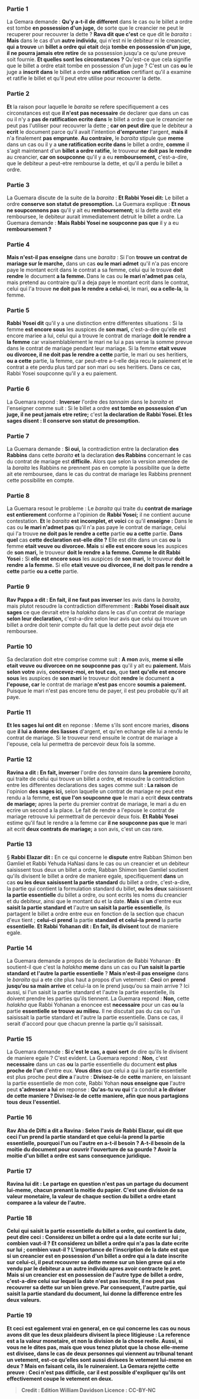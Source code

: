 
### Partie 1
La Gemara demande : <b>Qu'y a-t-il de different</b> dans le cas ou le billet a ordre est tombe <b>en possession d'un juge,</b> de sorte que le creancier ne peut le recuperer pour recouvrer la dette ? <b>Rava dit que c'est</b> ce que dit le <i>baraita</i> <b> : Mais</b> dans le cas d'un <b>autre individu</b>, qui n'est ni le debiteur ni le creancier, <b>qui a trouve</b> un <b>billet a ordre qui etait</b> deja <b>tombe en possession d'un juge, il ne pourra jamais etre retire</b> de sa possession jusqu'a ce qu'une preuve soit fournie. <b>Et quelles sont les circonstances ?</b> Qu'est-ce que cela signifie que le billet a ordre etait tombe en possession d'un juge ? C'est un cas <b>ou</b> le juge a <b>inscrit dans</b> le billet a ordre <b>une ratification</b> certifiant qu'il a examine et ratifie le billet et qu'il peut etre utilise pour recouvrer la dette.

### Partie 2
<b>Et</b> la raison pour laquelle le <i>baraita</i> se refere specifiquement a ces circonstances est que <b>il n'est pas necessaire</b> de declarer que dans un cas ou il n'y a <b>pas de ratification ecrite dans</b> le billet a ordre que le creancier ne peut pas l'utiliser pour recouvrer la dette ; <b>car on peut dire</b> que le debiteur a <b>ecrit</b> le document parce qu'il avait l'intention <b>d'emprunter</b> l'argent, <b>mais il</b> n'a finalement <b>pas emprunte</b>. <b>Au contraire,</b> le <i>baraita</i> stipule que <b>meme</b> dans un cas ou il y a <b>une ratification ecrite dans</b> le billet a ordre, <b>comme</b> il s'agit maintenant d'un <b>billet a ordre ratifie</b>, le trouveur <b>ne doit pas le rendre</b> au creancier, <b>car on soupconne</b> qu'il y a eu <b>remboursement,</b> c'est-a-dire, que le debiteur a peut-etre rembourse la dette, et qu'il a perdu le billet a ordre.

### Partie 3
La Guemara discute de la suite de la <i>baraita</i> : <b>Et Rabbi Yosei dit:</b> Le billet a ordre <b>conserve son statut de presomption.</b> La Guemara explique : <b>Et nous ne soupconnons pas</b> qu'il y ait eu <b>remboursement;</b> si la dette avait ete remboursee, le debiteur aurait immediatement detruit le billet a ordre. La Guemara demande : <b>Mais Rabbi Yosei ne soupconne pas que</b> il y a eu <b>remboursement ?</b>

### Partie 4
<b>Mais n'est-il pas enseigne</b> dans une <i>baraita</i> : Si l'on <b>trouve un contrat de mariage sur le marche,</b> dans un cas <b>ou le mari admet</b> qu'il n'a pas encore paye le montant ecrit dans le contrat a sa femme, celui qui le trouve <b>doit rendre</b> le document <b>a la femme. </b> Dans le cas ou <b>le mari n'admet pas</b> cela, mais pretend au contraire qu'il a deja paye le montant ecrit dans le contrat, celui qui l'a trouve <b>ne doit pas le rendre a celui-ci</b>, le mari, <b>ou a celle-la</b>, la femme.

### Partie 5
<b>Rabbi Yosei dit</b> qu'il y a une distinction entre differentes situations : Si la femme <b>est encore sous</b> les auspices de <b>son mari,</b> c'est-a-dire qu'elle est encore mariee a lui, celui qui a trouve le contrat de mariage <b>doit le rendre</b> <b>a la femme</b> car vraisemblablement le mari ne lui a pas verse la somme prevue dans le contrat de mariage pendant leur mariage. Si la femme <b>etait veuve ou divorcee, il ne doit pas le rendre a cette</b> partie, le mari ou ses heritiers, <b>ou a cette</b> partie, la femme, car peut-etre a-t-elle deja recu le paiement et le contrat a ete perdu plus tard par son mari ou ses heritiers. Dans ce cas, Rabbi Yosei soupconne qu'il y a eu paiement.

### Partie 6
La Guemara repond : <b>Inverser</b> l'ordre des <i>tannaim</i> dans le <i>baraita</i> et l'enseigner comme suit : Si le billet a ordre <b>est tombe en possession d'un juge, il ne peut jamais etre retire;</b> c'est <b>la declaration de Rabbi Yosei. Et les sages disent : Il conserve son statut de presomption.</b>

### Partie 7
La Guemara demande : <b>Si oui,</b> la contradiction entre la declaration <b>des Rabbins</b> dans cette <i>baraita</i> <b>et</b> la declaration <b>des Rabbins</b> concernant le cas du contrat de mariage est <b>difficile.</b> Alors que selon la version amendee de la <i>baraita</i> les Rabbins ne prennent pas en compte la possibilite que la dette ait ete remboursee, dans le cas du contrat de mariage les Rabbins prennent cette possibilite en compte.

### Partie 8
La Guemara resout le probleme : Le <i>baraita</i> qui traite du <b>contrat de mariage est entierement</b> conforme a l'opinion de <b>Rabbi Yosei;</b> il ne contient aucune contestation. <b>Et</b> le <i>baraita</i> <b>est incomplet, et voici</b> ce qu'il <b>enseigne :</b> Dans le cas ou <b>le mari n'admet pas</b> qu'il n'a pas paye le contrat de mariage, celui qui l'a trouve <b>ne doit pas le rendre a cette</b> partie <b>ou a cette</b> partie. <b>Dans quel</b> cas <b>cette declaration est-elle dite ?</b> Elle est dite dans un cas <b>ou</b> la femme <b>etait veuve ou divorcee. Mais</b> si <b>elle est encore sous</b> les auspices de <b>son mari,</b> le trouveur <b>doit le rendre</b> <b>a la femme. Comme le dit Rabbi Yosei :</b> Si <b>elle est encore sous</b> les auspices de <b>son mari,</b> le trouveur <b>doit le rendre</b> <b>a la femme.</b> Si elle <b>etait veuve ou divorcee, il ne doit pas le rendre</b> <b>a cette</b> partie <b>ou a cette</b> partie.

### Partie 9
<b>Rav Pappa a dit : En fait, il ne faut pas inverser</b> les avis dans la <i>baraita</i>, mais plutot resoudre la contradiction differemment : <b>Rabbi Yosei disait aux sages</b> ce que devrait etre la <i>halakha</i> dans le cas d'un contrat de mariage <b>selon leur declaration,</b> c'est-a-dire selon leur avis que celui qui trouve un billet a ordre doit tenir compte du fait que la dette peut avoir deja ete remboursee.

### Partie 10
Sa declaration doit etre comprise comme suit : <b>A mon</b> avis, <b>meme si elle etait veuve ou divorcee on ne soupconne pas</b> qu'il y ait eu <b>paiement. </b> Mais <b>selon votre</b> avis, <b>concevez-moi, en tout cas,</b> que <b>tant qu'elle est encore sous</b> les auspices de <b>son mari</b> le trouveur doit <b>rendre</b> le document <b>a l'epouse, car</b> le contrat de mariage <b>n'est pas</b> encore <b>soumis a paiement.</b> Puisque le mari n'est pas encore tenu de payer, il est peu probable qu'il ait paye.

### Partie 11
<b>Et les sages lui ont dit</b> en reponse : Meme s'ils sont encore maries, <b>disons</b> que <b>il lui a donne des liasses</b> d'argent, et qu'en echange elle lui a rendu le contrat de mariage. Si le trouveur rend ensuite le contrat de mariage a l'epouse, cela lui permettra de percevoir deux fois la somme.

### Partie 12
<b>Ravina a dit : En fait, inverser</b> l'ordre des <i>tannaim</i> dans <b>la premiere</b> <i>baraita</i>, qui traite de celui qui trouve un billet a ordre, <b>et</b> resoudre la contradiction entre les differentes declarations des sages comme suit : <b>La raison</b> de l'opinion <b>des sages ici,</b> selon laquelle un contrat de mariage ne peut etre rendu a la femme, <b>est que l'on soupconne que</b> le mari a ecrit <b>deux contrats de mariage;</b> apres la perte du premier contrat de mariage, le mari a du en ecrire un second a la place. Le fait de rendre a l'epouse le contrat de mariage retrouve lui permettrait de percevoir deux fois. <b>Et Rabbi Yosei</b> estime qu'il faut le rendre a la femme car <b>il ne soupconne pas que</b> le mari ait ecrit <b>deux contrats de mariage;</b> a son avis, c'est un cas rare.

### Partie 13
§ <b>Rabbi Elazar dit :</b> En ce qui concerne le <b>dispute</b> entre Rabban Shimon ben Gamliel et Rabbi Yehuda HaNasi dans le cas ou un creancier et un debiteur saisissent tous deux un billet a ordre, Rabban Shimon ben Gamliel soutient qu'ils divisent le billet a ordre de maniere egale, specifiquement <b>dans</b> un cas <b>ou les deux saisissent la partie standard</b> du billet a ordre, c'est-a-dire, la partie qui contient la formulation standard du billet, <b>ou les deux</b> saisissent <b>la partie essentielle</b> du billet a ordre, ou sont ecrits les noms du creancier et du debiteur, ainsi que le montant du et la date. <b>Mais</b> si <b>un</b> d'entre eux <b>saisit la partie standard</b> <b>et</b> l'autre <b>un saisit la partie essentielle</b>, ils partagent le billet a ordre entre eux en fonction de la section que chacun d'eux tient ; <b>celui-ci</b> <b>prend</b> la partie <b>standard</b> <b>et celui-la</b> <b>prend</b> la partie <b>essentielle</b>. <b>Et Rabbi Yohanan dit : En fait, ils divisent</b> tout de maniere egale.

### Partie 14
La Guemara demande a propos de la declaration de Rabbi Yohanan : <b>Et</b> soutient-il que c'est la <i>halakha</i> <b>meme</b> dans un cas ou <b>l'un saisit la partie standard</b> <b>et l'autre la partie essentielle</b> ? <b>Mais n'est-il pas enseigne</b> dans le <i>baraita</i> qui a ete cite plus haut a propos d'un vetement : <b>Ceci</b> on <b>prend jusqu'ou sa main arrive</b> et celui-la on le prend jusqu'ou sa main arrive ? Ici aussi, si l'un saisit la partie standard et l'autre la partie essentielle, ils doivent prendre les parties qu'ils tiennent. La Guemara repond : <b>Non,</b> cette <i>halakha</i> que Rabbi Yohanan a enoncee est <b>necessaire</b> pour un cas <b>ou</b> la partie <b>essentielle</b> <b>se trouve au milieu.</b> Il ne discutait pas du cas ou l'un saisissait la partie standard et l'autre la partie essentielle. Dans ce cas, il serait d'accord pour que chacun prenne la partie qu'il saisissait.

### Partie 15
La Guemara demande : <b>Si c'est le cas, a quoi sert</b> de dire</b> qu'ils le divisent de maniere egale ? C'est evident. La Guemara repond : <b>Non,</b> c'est <b>necessaire</b> dans un cas <b>ou</b> la partie essentielle du document <b>est plus proche de l'un</b> d'entre eux. <b>Vous dites</b> que celui a qui la partie essentielle est plus proche peut <b>dire a</b> l'autre : <b>Divisez-le</b> de <b>cette</b> maniere, en laissant la partie essentielle de mon cote, Rabbi Yohan <b>nous enseigne que</b> l'autre peut <b>s'adresser a lui</b> en reponse : <b>Qu'as-tu vu qui</b> t'a conduit <b>a le <b>diviser</b> de <b>cette</b> maniere ? <b>Divisez-le</b> de <b>cette</b> maniere, afin que nous partagions tous deux l'essentiel.

### Partie 16
<b>Rav Aha de Difti a dit a Ravina : Selon</b> l'avis de <b>Rabbi Elazar, qui dit que ceci</b> l'un <b>prend</b> la partie <b>standard</b> <b>et que</b> celui-la <b>prend</b> la partie <b>essentielle</b>, <b>pourquoi l'un ou l'autre en a-t-il besoin ? <b>A-t-il besoin</b> de la moitie du document <b>pour couvrir l'ouverture de sa gourde ?</b> Avoir la moitie d'un billet a ordre est sans consequence juridique.

### Partie 17
Ravina <b>lui dit :</b> Le partage en question n'est pas un partage du document lui-meme, chacun prenant la moitie du papier. C'est une division <b>de</b> sa valeur <b>monetaire</b>, la valeur de chaque section du billet a ordre etant comparee a la valeur de l'autre.

### Partie 18
Celui qui saisit la partie essentielle du billet a ordre, qui contient la date, <b>peut dire ceci :</b> Considerez un billet a ordre <b>qui a</b> la <b>date</b> ecrite <b>sur lui ; combien</b> vaut-il ? Et</b> considerez un billet a ordre <b>qui n'a pas</b> la <b>date</b> ecrite <b>sur lui ; combien</b> vaut-il <b> ? </b> L'importance de l'inscription de la date est que si un creancier est en possession <b>d'un <b>billet a ordre qui a</b> la <b>date</b> inscrite <b>sur celui-ci,</b> il <b>peut recouvrer</b> sa dette meme <b>sur un bien greve</b> qui a ete vendu par le debiteur a un autre individu apres avoir contracte le pret. <b>Mais</b> si un creancier est en possession de <b>l'autre</b> type de billet a ordre, c'est-a-dire celui sur lequel la date n'est pas inscrite, il <b>ne peut pas recouvrer</b> sa dette <b>sur un bien greve</b>. Par consequent, <b>l'autre</b> partie, qui saisit la partie standard du document, lui <b>donne</b> la difference entre les deux valeurs.

### Partie 19
<b>Et</b> ceci est <b>egalement</b> vrai en general, en ce qui concerne les cas <b>ou nous avons dit</b> que les deux plaideurs <b>divisent</b> la piece litigieuse : La reference est <b>a</b> la valeur <b>monetaire</b>, et non la division de la chose reelle. <b>Aussi, si vous ne le dites pas,</b> mais que vous tenez plutot que la chose elle-meme est divisee, dans le cas de <b>deux</b> personnes qui viennent au tribunal <b>tenant un vetement,</b> est-ce qu'elles <b>sont aussi divisees</b> le vetement lui-meme en deux ? <b>Mais</b> en faisant cela, ils le <b>ruineraient.</b> La Gemara rejette cette preuve : <b>Ceci</b> n'est <b>pas difficile,</b> car il est possible d'expliquer qu'ils ont effectivement coupe le vetement en deux.

>Credit : Edition William Davidson
>Licence : CC-BY-NC